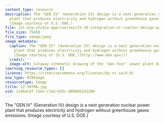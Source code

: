 ```yaml
---
content_type: resource
description: The "GEN IV" (Generation IV) design is a next generation nuclear power
  plant that produces electricity and hydrogen without greenhouse gases emissions.
  (Image courtesy of U.S. DOE.)
file: /ol-ocw-studio-app/courses/22-39-integration-of-reactor-design-operations-and-safety-fall-2006/2c66dc4f15e2c7ad835c009b05242289_22-39f06.jpg
file_size: 75450
file_type: image/jpeg
image_metadata:
  caption: The "GEN IV" (Generation IV) design is a next generation nuclear power
    plant that produces electricity and hydrogen without greenhouse gas emissions.
    (Image courtesy of [U.S. DOE.](http://www.doe.gov/))
  credit: ''
  image-alt: Cutaway schematic drawing of the 'Gen Four' power plant design.
learning_resource_types: []
license: https://creativecommons.org/licenses/by-nc-sa/4.0/
ocw_type: OCWImage
resourcetype: Image
title: 22-39f06.jpg
uid: 2c66dc4f-15e2-c7ad-835c-009b05242289
---
```

The "GEN IV" (Generation IV) design is a next generation nuclear power plant that produces electricity and hydrogen without greenhouse gases emissions. (Image courtesy of U.S. DOE.)